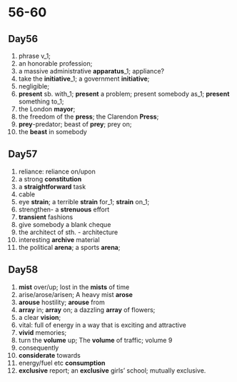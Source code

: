 # 56-60

## Day56

1. phrase v_1;
2. an honorable profession;
3. a massive administrative **apparatus**_1; appliance?
4. take the **initiative**_1; a government **initiative**;
5. negligible;
6. **present** sb. with_1; **present** a problem; present somebody as_1; **present** something to_1;
7. the London **mayor**;
8. the freedom of the **press**; the Clarendon **Press**;
9. **prey**-predator; beast of **prey**; prey on;
10. the **beast** in somebody

## Day57

1. reliance: reliance on/upon
2. a strong **constitution**
3. a **straightforward** task
4. cable
5. eye **strain**;  a terrible **strain** for_1; **strain** on_1;
6. strengthen- a **strenuous** effort
7. **transient** fashions
8. give somebody a blank cheque
9. the architect of sth. - architecture
10. interesting **archive** material
11. the political **arena**; a sports **arena**;

## Day58

1. **mist** over/up; lost in the **mists** of time
2. arise/arose/arisen; A heavy mist **arose**
3. **arouse** hostility; **arouse** from
4. **array** in; **array** on; a dazzling **array** of flowers;
5. a clear **vision**;
6. vital:  full of energy in a way that is exciting and attractive
7. **vivid** memories;
8. turn the **volume** up; The **volume** of traffic; volume 9
9. consequently
10. **considerate** towards
11. energy/fuel etc **consumption**
12. **exclusive** report; an **exclusive** girls’ school; mutually exclusive.

